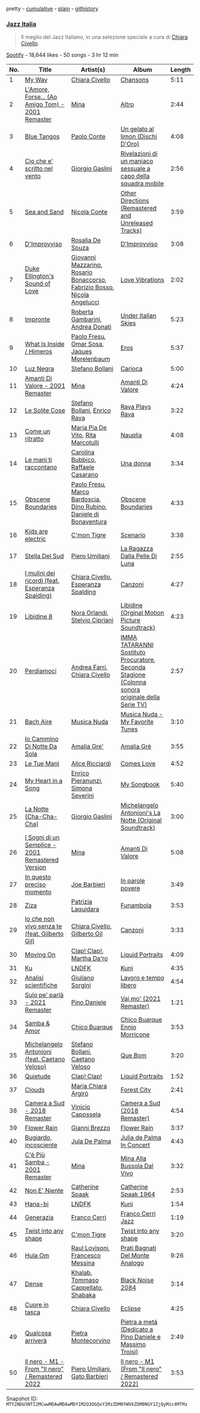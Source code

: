 pretty - [cumulative](/playlists/cumulative/37i9dQZF1DX30D074EWuy7.md) - [plain](/playlists/plain/37i9dQZF1DX30D074EWuy7) - [githistory](https://github.githistory.xyz/mackorone/spotify-playlist-archive/blob/main/playlists/plain/37i9dQZF1DX30D074EWuy7)

### [Jazz Italia](https://open.spotify.com/playlist/37i9dQZF1DX30D074EWuy7)

> Il meglio del Jazz Italiano, in una selezione speciale a cura di <a href="spotify:artist:4kVBW3oggjJ8epz4NWIGfk">Chiara Civello</a>.

[Spotify](https://open.spotify.com/user/spotify) - 18,644 likes - 50 songs - 3 hr 12 min

| No. | Title | Artist(s) | Album | Length |
|---|---|---|---|---|
| 1 | [My Way](https://open.spotify.com/track/3XJC0d3Yo0y17ZtOlOdC3P) | [Chiara Civello](https://open.spotify.com/artist/4kVBW3oggjJ8epz4NWIGfk) | [Chansons](https://open.spotify.com/album/7d6I7tR73f3smXLcKQNgF9) | 5:11 |
| 2 | [L'Amore, Forse..\. \(Ao Amigo Tom\) \- 2001 Remaster](https://open.spotify.com/track/3H3JYGpcMIWzbIbweeRzSC) | [Mina](https://open.spotify.com/artist/3HL1CyOnDLFJo1Rr8YBlKy) | [Altro](https://open.spotify.com/album/61htRVQVo0f4E9Gm9X4do7) | 2:44 |
| 3 | [Blue Tangos](https://open.spotify.com/track/4CTxJoPFfI8okvF8nPdiD6) | [Paolo Conte](https://open.spotify.com/artist/7bAIYB0KGbYXlGbIjyFAcI) | [Un gelato al limon \(Dischi D'Oro\)](https://open.spotify.com/album/3iuH9w9SQFXICFswmaoX8y) | 4:08 |
| 4 | [Cio che e' scritto nel vento](https://open.spotify.com/track/6wCsRchz3850j0GgfXYjrV) | [Giorgio Gaslini](https://open.spotify.com/artist/4Sqn2CbDsOLkRu20ALOnDF) | [Rivelazioni di un maniaco sessuale a capo della squadra mobile](https://open.spotify.com/album/2bu5QRAoFBgSryv8LQODxI) | 2:56 |
| 5 | [Sea and Sand](https://open.spotify.com/track/6SywHlqpazHVFfzw1rAnVz) | [Nicola Conte](https://open.spotify.com/artist/5dUI54FMDxPqaXbNs4kLpB) | [Other Directions \(Remastered and Unreleased Tracks\)](https://open.spotify.com/album/5cKcN1R8UBM5AHySPWAdCQ) | 3:59 |
| 6 | [D'Improvviso](https://open.spotify.com/track/2aco8Ba7NUEtHYRHN3ZhYd) | [Rosalia De Souza](https://open.spotify.com/artist/4UK7ZwlNiYWVFeATAQian1) | [D'Improvviso](https://open.spotify.com/album/5uMkplQohrSjoclLGmLpTe) | 3:08 |
| 7 | [Duke Ellington's Sound of Love](https://open.spotify.com/track/5Qo8dm7JYBuDMRyses0NM2) | [Giovanni Mazzarino](https://open.spotify.com/artist/4cQOb8zDX8kT6uqFPucpXY), [Rosario Bonaccorso](https://open.spotify.com/artist/39tl1r5eyobzeSaCOiWyMt), [Fabrizio Bosso](https://open.spotify.com/artist/1Y8kr8EHj08yZJHAWyQxoQ), [Nicola Angelucci](https://open.spotify.com/artist/6oWLcJrtJ12xgHIqOw0FEK) | [Love Vibrations](https://open.spotify.com/album/49MHwPs9OaKIzNC0PJDe7a) | 2:02 |
| 8 | [Impronte](https://open.spotify.com/track/6dlMTPMkePiZ4YFn95Tcgv) | [Roberta Gambarini](https://open.spotify.com/artist/5tW1LNzRtpzKpzTK7HAWTS), [Andrea Donati](https://open.spotify.com/artist/0NZCNObxYB5k1IDkSNZyc0) | [Under Italian Skies](https://open.spotify.com/album/5SxQviRKSPWbCJwgTGf737) | 5:23 |
| 9 | [What Is Inside / Himeros](https://open.spotify.com/track/2D6d5d3HMrff4z8sAVHJBr) | [Paolo Fresu](https://open.spotify.com/artist/2qW0CNnmvdEQwiabdareHi), [Omar Sosa](https://open.spotify.com/artist/2zyVwasA2QkaVopBFZ2RfX), [Jaques Morelenbaum](https://open.spotify.com/artist/5QdS83aNvQzKgj43VTdY8d) | [Eros](https://open.spotify.com/album/33etMZVrNXc989ByzH0rlu) | 5:37 |
| 10 | [Luz Negra](https://open.spotify.com/track/24r0Ni7UbWHy69PBOe364Q) | [Stefano Bollani](https://open.spotify.com/artist/6LO13YjxG7x8waq1RGOYI7) | [Carioca](https://open.spotify.com/album/0BcPVNgNrtNtXdBrcz7fAp) | 5:00 |
| 11 | [Amanti Di Valore \- 2001 Remaster](https://open.spotify.com/track/639VCzKkpuvvm95vYZuTyf) | [Mina](https://open.spotify.com/artist/3HL1CyOnDLFJo1Rr8YBlKy) | [Amanti Di Valore](https://open.spotify.com/album/51z3JDln4n8UxadU0KPgTR) | 4:24 |
| 12 | [Le Solite Cose](https://open.spotify.com/track/0EPjgMUOhFoWDYp5Kau4Fw) | [Stefano Bollani](https://open.spotify.com/artist/6LO13YjxG7x8waq1RGOYI7), [Enrico Rava](https://open.spotify.com/artist/0NLlZlYs28ClkYXasvqmjy) | [Rava Plays Rava](https://open.spotify.com/album/4zNq65EwCEDfs2mTih9bNs) | 3:22 |
| 13 | [Come un ritratto](https://open.spotify.com/track/1xD323f4XEBlW1lfOeKtts) | [Maria Pia De Vito](https://open.spotify.com/artist/2WdJBOMuv70FribaCLT5vE), [Rita Marcotulli](https://open.spotify.com/artist/1KaiGnVyxEODkywQQBoSZJ) | [Nauplia](https://open.spotify.com/album/0kOi2BR2cvfhtqBi7e7CqR) | 4:08 |
| 14 | [Le mani ti raccontano](https://open.spotify.com/track/4z8g7Q1e5Rb8LwranPMIvA) | [Carolina Bubbico](https://open.spotify.com/artist/0HWrWCAD8nN3DnbR02wVxW), [Raffaele Casarano](https://open.spotify.com/artist/6MnERY0Sy2OLv7YcI43XaB) | [Una donna](https://open.spotify.com/album/673SSPKOImvM3idfEUHpLj) | 3:34 |
| 15 | [Obscene Boundaries](https://open.spotify.com/track/669PLiX7MKEgsEhRikAbTX) | [Paolo Fresu](https://open.spotify.com/artist/2qW0CNnmvdEQwiabdareHi), [Marco Bardoscia](https://open.spotify.com/artist/6nPFcBOpXLW2vzvor5xo6E), [Dino Rubino](https://open.spotify.com/artist/3BatL5ELL5CEN1xjCeDi7S), [Daniele di Bonaventura](https://open.spotify.com/artist/2FfQ9VP66RZxG0lmiMAKT6) | [Obscene Boundaries](https://open.spotify.com/album/2FbEbKrA4TG7dQAo9fK6Im) | 4:33 |
| 16 | [Kids are electric](https://open.spotify.com/track/056cAK9yCGO0dH8qSyzwa9) | [C'mon Tigre](https://open.spotify.com/artist/1ntP294de9KGcB3pTfpGfJ) | [Scenario](https://open.spotify.com/album/05jI23SZkmENSXCPIyJCRu) | 3:38 |
| 17 | [Stella Del Sud](https://open.spotify.com/track/4DkvQdCtKBSPJ8D9O6oP9p) | [Piero Umiliani](https://open.spotify.com/artist/5sD7Cf3SaTVcrg81GQi1Xk) | [La Ragazza Dalla Pelle Di Luna](https://open.spotify.com/album/2Yy70WbCDfjI4yzfska0Yg) | 2:55 |
| 18 | [I mulini dei ricordi \(feat\. Esperanza Spalding\)](https://open.spotify.com/track/0MBf4GtdX3FVNMh9XByXmv) | [Chiara Civello](https://open.spotify.com/artist/4kVBW3oggjJ8epz4NWIGfk), [Esperanza Spalding](https://open.spotify.com/artist/5bepW5vcdRzheNc0F8lHJ5) | [Canzoni](https://open.spotify.com/album/29rET50syooPhPiSQeYo3L) | 4:27 |
| 19 | [Libidine 8](https://open.spotify.com/track/3xiZ0cV7Q50inH4RDYHN4m) | [Nora Orlandi](https://open.spotify.com/artist/3p6nLdwfXNkENb2NplCvyv), [Stelvio Cipriani](https://open.spotify.com/artist/32GAlFg8ZU34WZLFjAUAGQ) | [Libidine \(Orginal Motion Picture Soundtrack\)](https://open.spotify.com/album/4FYs2SbGNF8Di9iAedjuml) | 4:23 |
| 20 | [Perdiamoci](https://open.spotify.com/track/6Gl9tNQtgzQwAcFg17KcqA) | [Andrea Farri](https://open.spotify.com/artist/53UG4rUlSm5H3F8C9pXls2), [Chiara Civello](https://open.spotify.com/artist/4kVBW3oggjJ8epz4NWIGfk) | [IMMA TATARANNI Sostituto Procuratore, Seconda Stagione \(Colonna sonora originale della Serie TV\)](https://open.spotify.com/album/73FP2aV57Q08P4HlV2QdYN) | 2:57 |
| 21 | [Bach Aire](https://open.spotify.com/track/0wUKunfyR7JY0fyQ9Iq1wW) | [Musica Nuda](https://open.spotify.com/artist/4SCNBobp8MbdOHco1VRiPc) | [Musica Nuda \- My Favorite Tunes](https://open.spotify.com/album/4r4EAuG5rF6nzJu2haUQQ2) | 3:10 |
| 22 | [Io Cammino Di Notte Da Sola](https://open.spotify.com/track/4XggtZPzgMmc3E66zjXvNU) | [Amalia Gre'](https://open.spotify.com/artist/12uNjzynmyMGS18wFjnsxv) | [Amalia Grè](https://open.spotify.com/album/1id44YJbf1yx3GOKi8Q4VZ) | 3:55 |
| 23 | [Le Tue Mani](https://open.spotify.com/track/497xZ3NsjcAXGs0yx3vs8V) | [Alice Ricciardi](https://open.spotify.com/artist/4PPBw8LWMH9HOTtAnmBzVl) | [Comes Love](https://open.spotify.com/album/5XQ6X5WJEpdst4PFJFEpuS) | 4:52 |
| 24 | [My Heart in a Song](https://open.spotify.com/track/5PcNrgBKBr1r4NTmTlH5Am) | [Enrico Pieranunzi](https://open.spotify.com/artist/5vACdMa2kY7jHnlJwqYRKP), [Simona Severini](https://open.spotify.com/artist/7svwx5ZfrR3TUQbGds1F5l) | [My Songbook](https://open.spotify.com/album/3i04DEvKjsJQSJahI2jW9E) | 5:40 |
| 25 | [La Notte \(Cha\-Cha\-Cha\)](https://open.spotify.com/track/7a2gFY11mdJl2C0lXsSKVw) | [Giorgio Gaslini](https://open.spotify.com/artist/4Sqn2CbDsOLkRu20ALOnDF) | [Michelangelo Antonioni's La Notte \(Original Soundtrack\)](https://open.spotify.com/album/5lbHc5PRCrpfDpve9AgIBY) | 3:00 |
| 26 | [I Sogni di un Semplice \- 2001 Remastered Version](https://open.spotify.com/track/4iwGkmxxSMRACneVA9xSC9) | [Mina](https://open.spotify.com/artist/3HL1CyOnDLFJo1Rr8YBlKy) | [Amanti Di Valore](https://open.spotify.com/album/51z3JDln4n8UxadU0KPgTR) | 5:08 |
| 27 | [In questo preciso momento](https://open.spotify.com/track/4texReLtnHjPKT5bgLFrp0) | [Joe Barbieri](https://open.spotify.com/artist/70S7xGDXv69V2vUv3z1PeT) | [In parole povere](https://open.spotify.com/album/7rW09Tz4zro12zRrpqIwli) | 3:49 |
| 28 | [Ziza](https://open.spotify.com/track/2jFUhbdMvf2BHxq6DyjBvW) | [Patrizia Laquidara](https://open.spotify.com/artist/4KlpFEaCAxO1NYQPFqsQp9) | [Funambola](https://open.spotify.com/album/6oEuYdTkjyGUHkCiQxCbXx) | 3:53 |
| 29 | [Io che non vivo senza te \(feat\. Gilberto Gil\)](https://open.spotify.com/track/02CCbavXk0pp1yRPFJ9YzM) | [Chiara Civello](https://open.spotify.com/artist/4kVBW3oggjJ8epz4NWIGfk), [Gilberto Gil](https://open.spotify.com/artist/7oEkUINVIj1Nr3Wnj8tzqr) | [Canzoni](https://open.spotify.com/album/29rET50syooPhPiSQeYo3L) | 3:33 |
| 30 | [Moving On](https://open.spotify.com/track/24jQYMpwrraSLf6TfE2K0U) | [Clap! Clap!](https://open.spotify.com/artist/4o6gglPeg2GgT0FYDtzFeF), [Martha Da'ro](https://open.spotify.com/artist/312xfcd1WbKDhBnqPxjXVl) | [Liquid Portraits](https://open.spotify.com/album/19uGXP6YaIElZQ08aNLJwS) | 4:09 |
| 31 | [Ku](https://open.spotify.com/track/35Lf2OYrSXe4Dquhd87Djh) | [LNDFK](https://open.spotify.com/artist/2PyFLSnE2J670nBHdmwil4) | [Kuni](https://open.spotify.com/album/40dfgXsb0aemwlP10pfGCx) | 4:35 |
| 32 | [Analisi scientifiche](https://open.spotify.com/track/6vN0AqD9Zk4uolNlCRufxQ) | [Giuliano Sorgini](https://open.spotify.com/artist/7Kmplk6Rgd6m2JgwUoESRX) | [Lavoro e tempo libero](https://open.spotify.com/album/5VWALGguSmp9l3FN2BWcNP) | 4:54 |
| 33 | [Sulo pe' parlà \- 2021 Remaster](https://open.spotify.com/track/3fHlklHoNKCFSUSvHLpygd) | [Pino Daniele](https://open.spotify.com/artist/2eFv7NVs8R6Go7msuqikeg) | [Vai mo' \(2021 Remaster\)](https://open.spotify.com/album/337FIRdreM3p4irs8hrMsX) | 1:21 |
| 34 | [Samba & Amor](https://open.spotify.com/track/1cIgUZK3ADlx5WcfBf4EMY) | [Chico Buarque](https://open.spotify.com/artist/6tOsSffQQIXmK8TqsDck8t) | [Chico Buarque Ennio Morricone](https://open.spotify.com/album/32aYHXcg8Q4OAtjfuxwg83) | 3:53 |
| 35 | [Michelangelo Antonioni \(feat\. Caetano Veloso\)](https://open.spotify.com/track/09AVoedIvM5WqdJA2j4tIb) | [Stefano Bollani](https://open.spotify.com/artist/6LO13YjxG7x8waq1RGOYI7), [Caetano Veloso](https://open.spotify.com/artist/7HGNYPmbDrMkylWqeFCOIQ) | [Que Bom](https://open.spotify.com/album/5026kdJj7O7U2ucEbJQ2LT) | 3:20 |
| 36 | [Quietude](https://open.spotify.com/track/2lrkkSj33p5BasyOguA9KR) | [Clap! Clap!](https://open.spotify.com/artist/4o6gglPeg2GgT0FYDtzFeF) | [Liquid Portraits](https://open.spotify.com/album/19uGXP6YaIElZQ08aNLJwS) | 1:52 |
| 37 | [Clouds](https://open.spotify.com/track/3ykJNweqsA0sc4d8Hje06f) | [Maria Chiara Argirò](https://open.spotify.com/artist/2uz9ERD3U5c4F2CZDS0mzb) | [Forest City](https://open.spotify.com/album/0mZ8l9nfp2koUm8sPW0mq9) | 2:41 |
| 38 | [Camera a Sud \- 2018 Remaster](https://open.spotify.com/track/0YwcpthFw2hWpYPIE3roOv) | [Vinicio Capossela](https://open.spotify.com/artist/6FlxhoUGATC40TALMesaFM) | [Camera a Sud \(2018 Remaster\)](https://open.spotify.com/album/2f8SLeDZiYXe4X9N9sRfQO) | 4:54 |
| 39 | [Flower Rain](https://open.spotify.com/track/0SU43DECmSUO69rHLok0Nv) | [Gianni Brezzo](https://open.spotify.com/artist/3JJR0ExBP5G8uyhcViM14W) | [Flower Rain](https://open.spotify.com/album/7AGOQzjucZUSYpaojAG0HY) | 3:37 |
| 40 | [Bugiardo, incosciente](https://open.spotify.com/track/3DXgG3Nncn1x9qrpZHZl0V) | [Jula De Palma](https://open.spotify.com/artist/5lW8wX7Dvny7gTTfql8755) | [Julia de Palma In Concert](https://open.spotify.com/album/3Jwv7FkYyegDB5Pl6V8pQL) | 4:43 |
| 41 | [C'è Più Samba \- 2001 Remaster](https://open.spotify.com/track/6l3rdwqA67H4aEvlW4Nxc2) | [Mina](https://open.spotify.com/artist/3HL1CyOnDLFJo1Rr8YBlKy) | [Mina Alla Bussola Dal Vivo](https://open.spotify.com/album/62GEeqP3R7TaeP1knNwauP) | 3:32 |
| 42 | [Non E' Niente](https://open.spotify.com/track/4j8dq61rjRRM5tIhQqrZDv) | [Catherine Spaak](https://open.spotify.com/artist/0GBQEo1KqJaRlPqO1UMLh2) | [Catherine Spaak 1964](https://open.spotify.com/album/55sUHv575CDZF2rOFpuLYF) | 2:53 |
| 43 | [Hana\-bi](https://open.spotify.com/track/0905xQkLbHlEl2ThjXUcth) | [LNDFK](https://open.spotify.com/artist/2PyFLSnE2J670nBHdmwil4) | [Kuni](https://open.spotify.com/album/40dfgXsb0aemwlP10pfGCx) | 1:54 |
| 44 | [Generazia](https://open.spotify.com/track/2KWRSw7WgfSNcdiEWM8Q72) | [Franco Cerri](https://open.spotify.com/artist/1kk5a0EzDK5su94EBYUKPw) | [Franco Cerri Jazz](https://open.spotify.com/album/4VphmaeJQ8CAbRMRz9QDA8) | 1:19 |
| 45 | [Twist into any shape](https://open.spotify.com/track/5PfkURlOCU3WOcwvXri6B3) | [C'mon Tigre](https://open.spotify.com/artist/1ntP294de9KGcB3pTfpGfJ) | [Twist into any shape](https://open.spotify.com/album/54IB25ZxxXA0vCBicZKc5j) | 3:20 |
| 46 | [Hula Om](https://open.spotify.com/track/1xBke1qBIpQHmM9q3hKemz) | [Raul Lovisoni](https://open.spotify.com/artist/14c03pepaaW7MNk7D5LG48), [Francesco Messina](https://open.spotify.com/artist/0z1i074D0xFtfxWLgZ3sGj) | [Prati Bagnati Del Monte Analogo](https://open.spotify.com/album/61B1GQvwCDsQMEP6yaySOB) | 9:26 |
| 47 | [Dense](https://open.spotify.com/track/5b8NRWfkmAddnuLRR2cQX6) | [Khalab](https://open.spotify.com/artist/7y31SHFbPMfSy2pJbeYQI3), [Tommaso Cappellato](https://open.spotify.com/artist/5xu6nwws5Wrbd5TayescJ2), [Shabaka](https://open.spotify.com/artist/6ywMpa6AmGJpV5Sbyy58Js) | [Black Noise 2084](https://open.spotify.com/album/0EsSqCtIP6bmOAMalHNNgw) | 3:14 |
| 48 | [Cuore in tasca](https://open.spotify.com/track/1zmMID6WpD1RB6BuyVGBxs) | [Chiara Civello](https://open.spotify.com/artist/4kVBW3oggjJ8epz4NWIGfk) | [Eclipse](https://open.spotify.com/album/1Qin2IvNiligQet7TAhnJZ) | 4:25 |
| 49 | [Qualcosa arriverà](https://open.spotify.com/track/5ceuMI84KjZqURwp34pXI6) | [Pietra Montecorvino](https://open.spotify.com/artist/51i8FQgii2TZTaQiV1nXbw) | [Pietra a metà \(Dedicato a Pino Daniele e Massimo Troisi\)](https://open.spotify.com/album/6Qd9rrboJQk988S14OHvqG) | 2:49 |
| 50 | [Il nero \- M1 \- From "Il nero" / Remastered 2022](https://open.spotify.com/track/1X59Vwv2aEiZWlAJ2UMRkK) | [Piero Umiliani](https://open.spotify.com/artist/5sD7Cf3SaTVcrg81GQi1Xk), [Gato Barbieri](https://open.spotify.com/artist/7dXBi98p0mN5JCpBnU0XEm) | [Il nero \- M1 \(From "Il nero" / Remastered 2022\)](https://open.spotify.com/album/10t6anSBCxBVZMSPK5bPk9) | 3:53 |

Snapshot ID: `MTY2NDU3NTI2MCwwMDAwMDAwMDY1M2Q3OGQxY2MzZDM0YWVkZDM0NGY1ZjQyMzc4MTMz`
